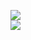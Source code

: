 [![](https://img.shields.io/badge/Made%20With-Github%20Spray-lightgrey.svg?style=for-the-badge&logo=github)](https://github.com/Annihil/github-spray#4134)  
[![](https://i.imgur.com/2DrTn0Z.gif)](https://github.com/Annihil/github-spray)